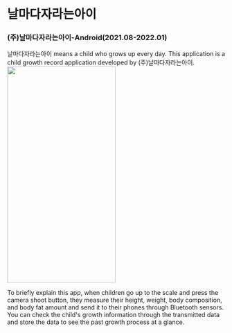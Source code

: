 # 날마다자라는아이
### (주)날마다자라는아이-Android(2021.08-2022.01) 

날마다자라는아이 means a child who grows up every day.
   This application is a child growth record application developed by (주)날마다자라는아이.
<img src="https://user-images.githubusercontent.com/43931412/151802616-755ff8e5-4a15-42a0-b960-2f992ce62675.gif" width="250" height="500"/>

To briefly explain this app, when children go up to the scale and press the camera shoot button, they measure their height, weight, body composition, and body fat amount and send it to their phones through Bluetooth sensors.
You can check the child's growth information through the transmitted data and store the data to see the past growth process at a glance.

